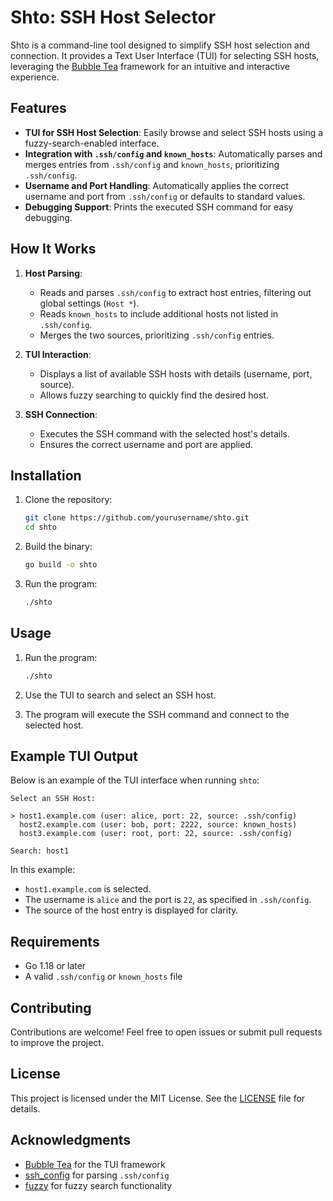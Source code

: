 # Shto: SSH Host Selector

Shto is a command-line tool designed to simplify SSH host selection and connection. It provides a Text User Interface (TUI) for selecting SSH hosts, leveraging the [Bubble Tea](https://github.com/charmbracelet/bubbletea) framework for an intuitive and interactive experience.

## Features

- **TUI for SSH Host Selection**: Easily browse and select SSH hosts using a fuzzy-search-enabled interface.
- **Integration with `.ssh/config` and `known_hosts`**: Automatically parses and merges entries from `.ssh/config` and `known_hosts`, prioritizing `.ssh/config`.
- **Username and Port Handling**: Automatically applies the correct username and port from `.ssh/config` or defaults to standard values.
- **Debugging Support**: Prints the executed SSH command for easy debugging.

## How It Works

1. **Host Parsing**:
   - Reads and parses `.ssh/config` to extract host entries, filtering out global settings (`Host *`).
   - Reads `known_hosts` to include additional hosts not listed in `.ssh/config`.
   - Merges the two sources, prioritizing `.ssh/config` entries.

2. **TUI Interaction**:
   - Displays a list of available SSH hosts with details (username, port, source).
   - Allows fuzzy searching to quickly find the desired host.

3. **SSH Connection**:
   - Executes the SSH command with the selected host's details.
   - Ensures the correct username and port are applied.

## Installation

1. Clone the repository:
   ```bash
   git clone https://github.com/yourusername/shto.git
   cd shto
   ```

2. Build the binary:
   ```bash
   go build -o shto
   ```

3. Run the program:
   ```bash
   ./shto
   ```

## Usage

1. Run the program:
   ```bash
   ./shto
   ```

2. Use the TUI to search and select an SSH host.

3. The program will execute the SSH command and connect to the selected host.

## Example TUI Output

Below is an example of the TUI interface when running `shto`:

```
Select an SSH Host:

> host1.example.com (user: alice, port: 22, source: .ssh/config)
  host2.example.com (user: bob, port: 2222, source: known_hosts)
  host3.example.com (user: root, port: 22, source: .ssh/config)

Search: host1
```

In this example:
- `host1.example.com` is selected.
- The username is `alice` and the port is `22`, as specified in `.ssh/config`.
- The source of the host entry is displayed for clarity.

## Requirements

- Go 1.18 or later
- A valid `.ssh/config` or `known_hosts` file

## Contributing

Contributions are welcome! Feel free to open issues or submit pull requests to improve the project.

## License

This project is licensed under the MIT License. See the [LICENSE](LICENSE) file for details.

## Acknowledgments

- [Bubble Tea](https://github.com/charmbracelet/bubbletea) for the TUI framework
- [ssh_config](https://github.com/kevinburke/ssh_config) for parsing `.ssh/config`
- [fuzzy](https://github.com/sahilm/fuzzy) for fuzzy search functionality
